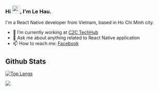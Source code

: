 ### Hi <img src="https://media.giphy.com/media/hvRJCLFzcasrR4ia7z/giphy.gif" width="25px">, I'm Le Hau.

I'm a React Native developer from Vietnam, based in Ho Chi Minh city.

- 🔭 I’m currently working at <a href="https://c2c-techhub.io/">C2C TechHub</a>
- 💬 Ask me about anything related to React Native application
- 📫 How to reach me: [Facebook](https://www.facebook.com/5515886)

## Github Stats
[![Top Langs](https://github-readme-stats.vercel.app/api/top-langs/?username=howjs&layout=compact&theme=dracula)](https://github.com/howjs)

![](https://komarev.com/ghpvc/?username=haujs&color=blueviolet)
